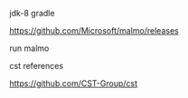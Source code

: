 jdk-8
gradle


https://github.com/Microsoft/malmo/releases

run malmo

cst references

https://github.com/CST-Group/cst